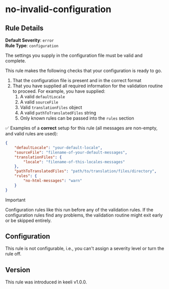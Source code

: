 # no-invalid-configuration

## Rule Details

**Default Severity**: `error`  
**Rule Type**: `configuration`

The settings you supply in the configuration file must be valid and complete.

This rule makes the following checks that your configuration is ready to go.

1. That the configuration file is present and in the correct format
2. That you have supplied all required information for the validation routine to proceed. For example, you have supplied:
   1. A valid `defaultLocale`
   2. A valid `sourceFile`
   3. Valid `translationFiles` object
   4. A valid `pathToTranslatedFiles` string
   5. Only known rules can be passed into the `rules` section

✅ Examples of a **correct** setup for this rule (all messages are non-empty, and valid rules are used):

```json
{
	"defaultLocale": "your-default-locale",
	"sourceFile": "filename-of-your-default-messages",
	"translationFiles": {
		"locale": "filename-of-this-locales-messages"
	},
	"pathToTranslatedFiles": "path/to/translation/files/directory",
	"rules": {
		"no-html-messages": "warn"
	}
}
```

> [!IMPORTANT]
> Configuration rules like this run before any of the validation rules. If the configuration rules find any problems, the validation routine might exit early or be skipped entirely.

## Configuration

This rule is not configurable, i.e., you can't assign a severity level or turn the rule off.

## Version

This rule was introduced in keeli v1.0.0.
